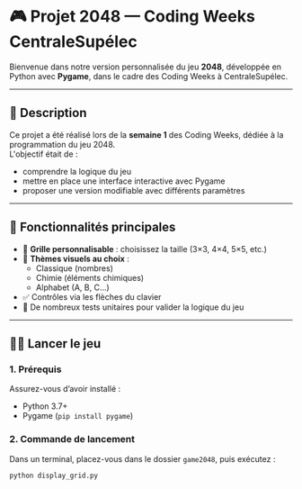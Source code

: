 # 🎮 Projet 2048 — Coding Weeks CentraleSupélec

Bienvenue dans notre version personnalisée du jeu **2048**, développée en Python avec **Pygame**, dans le cadre des Coding Weeks à CentraleSupélec.

---

## 📌 Description

Ce projet a été réalisé lors de la **semaine 1** des Coding Weeks, dédiée à la programmation du jeu 2048.  
L'objectif était de :
- comprendre la logique du jeu
- mettre en place une interface interactive avec Pygame
- proposer une version modifiable avec différents paramètres

---

## 🚀 Fonctionnalités principales

- 🧱 **Grille personnalisable** : choisissez la taille (3×3, 4×4, 5×5, etc.)
- 🎨 **Thèmes visuels au choix** :
  - Classique (nombres)
  - Chimie (éléments chimiques)
  - Alphabet (A, B, C…)
- ✅ Contrôles via les flèches du clavier
- 🧪 De nombreux tests unitaires pour valider la logique du jeu

---

## 🧑‍💻 Lancer le jeu

### 1. Prérequis

Assurez-vous d’avoir installé :
- Python 3.7+
- Pygame (`pip install pygame`)

### 2. Commande de lancement

Dans un terminal, placez-vous dans le dossier `game2048`, puis exécutez :

```bash
python display_grid.py
